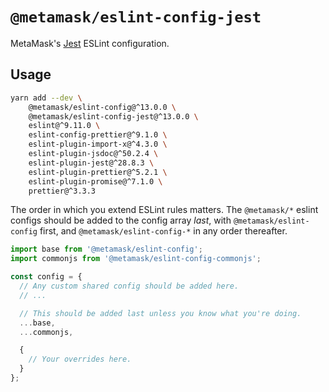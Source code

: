 # `@metamask/eslint-config-jest`

MetaMask's [Jest](https://jestjs.io/) ESLint configuration.

## Usage

```bash
yarn add --dev \
    @metamask/eslint-config@^13.0.0 \
    @metamask/eslint-config-jest@^13.0.0 \
    eslint@^9.11.0 \
    eslint-config-prettier@^9.1.0 \
    eslint-plugin-import-x@^4.3.0 \
    eslint-plugin-jsdoc@^50.2.4 \
    eslint-plugin-jest@^28.8.3 \
    eslint-plugin-prettier@^5.2.1 \
    eslint-plugin-promise@^7.1.0 \
    prettier@^3.3.3
```

The order in which you extend ESLint rules matters.
The `@metamask/*` eslint configs should be added to the config array _last_,
with `@metamask/eslint-config` first, and `@metamask/eslint-config-*` in any
order thereafter.

```js
import base from '@metamask/eslint-config';
import commonjs from '@metamask/eslint-config-commonjs';

const config = {
  // Any custom shared config should be added here.
  // ...

  // This should be added last unless you know what you're doing.
  ...base,
  ...commonjs,

  {
    // Your overrides here.
  }
};
```
